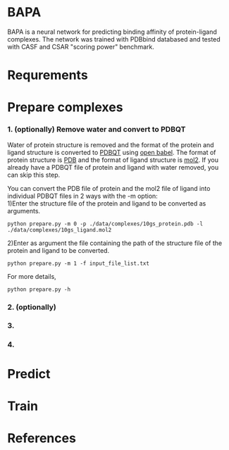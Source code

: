 # BAPA
BAPA is a neural network for predicting binding affinity of protein-ligand complexes. The network was trained with PDBbind databased and tested with CASF and CSAR "scoring power" benchmark.

# Requrements

# Prepare complexes

### 1. (optionally) Remove water and convert to PDBQT
Water of protein structure is removed and the format of the protein and ligand structure is converted to [PDBQT](http://autodock.scripps.edu/faqs-help/faq/what-is-the-format-of-a-pdbqt-file) using [open babel](http://openbabel.org/wiki/Main_Page). The format of protein structure is [PDB](https://en.wikipedia.org/wiki/Protein_Data_Bank_(file_format)) and the format of ligand structure is [mol2](http://chemyang.ccnu.edu.cn/ccb/server/AIMMS/mol2.pdf). If you already have a PDBQT file of protein and ligand with water removed, you can skip this step.  

You can convert the PDB file of protein and the mol2 file of ligand into individual PDBQT files in 2 ways with the -m option:  
1)Enter the structure file of the protein and ligand to be converted as arguments. 
```
python prepare.py -m 0 -p ./data/complexes/10gs_protein.pdb -l ./data/complexes/10gs_ligand.mol2 
```
2)Enter as argument the file containing the path of the structure file of the protein and ligand to be converted.  
```
python prepare.py -m 1 -f input_file_list.txt
```
For more details,
```
python prepare.py -h
```

### 2. (optionally)

### 3. 

### 4. 

# Predict

# Train

# References
